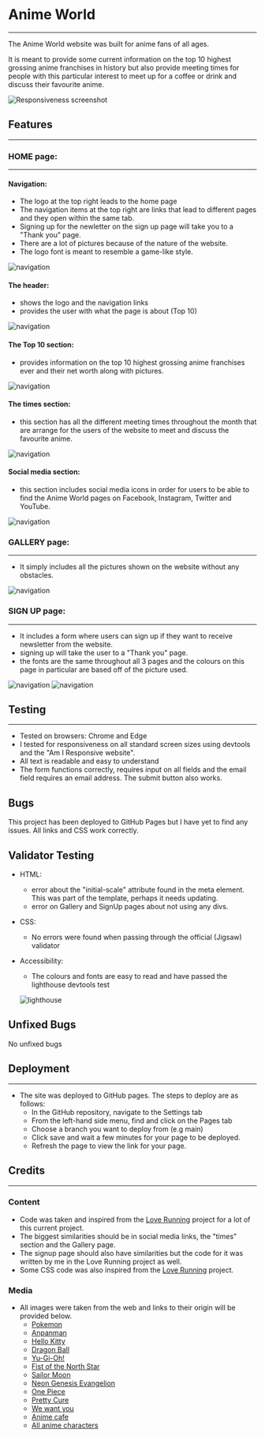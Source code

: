 # Anime World
---
The Anime World website was built for anime fans of all ages.

It is meant to provide some current information on the top 10 highest grossing anime franchises in history but also provide meeting times for people with this particular interest to meet up for a coffee or drink and discuss their favourite anime.

![Responsiveness screenshot](assets/images/Am_I_responsive.png)

## Features
---
### HOME page:
---
#### Navigation:

- The logo at the top right leads to the home page
- The navigation items at the top right are links that lead to different pages and they open within the same tab.
- Signing up for the newletter on the sign up page will take you to a "Thank you" page.
- There are a lot of pictures because of the nature of the website.
- The logo font is meant to resemble a game-like style.

![navigation](/assets/images/navigation.png)

#### The header:

- shows the logo and the navigation links
- provides the user with what the page is about (Top 10)

![navigation](/assets/images/header.png)


#### The Top 10 section:

- provides information on the top 10 highest grossing anime franchises ever and their net worth along with pictures.

![navigation](/assets/images/top10.png)

#### The times section:

- this section has all the different meeting times throughout the month that are arrange for the users of the website to meet and discuss the favourite anime. 

![navigation](/assets/images/times.png)

#### Social media section:

- this section includes social media icons in order for users to be able to find the Anime World pages on Facebook, Instagram, Twitter and YouTube.

![navigation](/assets/images/socials.png)

### GALLERY page:
---
- It simply includes all the pictures shown on the website without any obstacles. 

![navigation](/assets/images/gallery.png)

### SIGN UP page:
---
- It includes a form where users can sign up if they want to receive newsletter from the website. 
- signing up will take the user to a "Thank you" page.
- the fonts are the same throughout all 3 pages and the colours on this page in particular are based off of the picture used.

![navigation](/assets/images/signup.png)
![navigation](/assets/images/thank-you.png)

## Testing
---
- Tested on browsers: Chrome and Edge
- I tested for responsiveness on all standard screen sizes using devtools and the "Am I Responsive website".
- All text is readable and easy to understand
- The form functions correctly, requires input on all fields and the email field requires an email address. The submit button also works.

## Bugs

This project has been deployed to GitHub Pages but I have yet to find any issues.
All links and CSS work correctly. 

## Validator Testing

- HTML:
    - error about the "initial-scale" attribute found in the meta element. This was part of the template, perhaps it needs updating.
    - error on Gallery and SignUp pages about not using any divs.

- CSS:
    - No errors were found when passing through the official (Jigsaw) validator

- Accessibility:
    - The colours and fonts are easy to read and have passed the lighthouse devtools test

    ![lighthouse](assets/images/lighthouse.png)

## Unfixed Bugs

No unfixed bugs

## Deployment
---
- The site was deployed to GitHub pages. The steps to deploy are as follows:
    - In the GitHub repository, navigate to the Settings tab
    - From the left-hand side menu, find and click on the Pages tab
    - Choose a branch you want to deploy from (e.g main)
    - Click save and wait a few minutes for your page to be deployed.
    - Refresh the page to view the link for your page. 

## Credits
---
### Content
- Code was taken and inspired from the [Love Running](https://github.com/otherworldly94b/love-running) project for a lot of this current project.
- The biggest similarities should be in social media links, the "times" section and the Gallery page.
- The signup page should also have similarities but the code for it was written by me in the Love Running project as well.
- Some CSS code was also inspired from the [Love Running](https://github.com/otherworldly94b/love-running) project.

### Media
- All images were taken from the web and links to their origin  will be provided below.
    - [Pokemon](https://www.imdb.com/title/tt0168366/)
    - [Anpanman](https://myanimelist.net/anime/1960/Sore_Ike_Anpanman)
    - [Hello Kitty](https://en.wikipedia.org/wiki/Hello_Kitty)
    - [Dragon Ball](https://www.imdb.com/title/tt0088509/)
    - [Yu-Gi-Oh!](https://www.imdb.com/title/tt0249327/)
    - [Fist of the North Star](https://en.wikipedia.org/wiki/Fist_of_the_North_Star)
    - [Sailor Moon](https://www.imdb.com/title/tt0114327/)
    - [Neon Genesis Evangelion](https://www.imdb.com/title/tt0112159/)
    - [One Piece](https://www.imdb.com/title/tt0388629/)
    - [Pretty Cure](https://prettycure.fandom.com/wiki/Smile_Pretty_Cure!)
    - [We want you](https://www.pinterest.com/pin/i-need-you-for-nerv--75364993734479331/)
    - [Anime cafe](https://wallpapers.com/cafe-anime)
    - [All anime characters](https://wallpaperaccess.com/anime-all-characters-hd)
